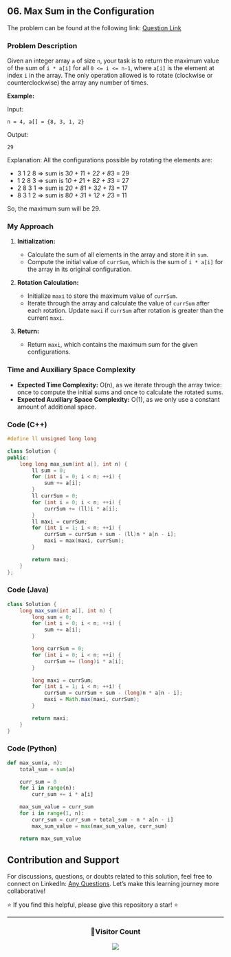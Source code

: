 ## 06. Max Sum in the Configuration

The problem can be found at the following link: [Question Link](https://www.geeksforgeeks.org/problems/max-sum-in-the-configuration/1)

### Problem Description

Given an integer array `a` of size `n`, your task is to return the maximum value of the sum of `i * a[i]` for all `0 <= i <= n-1`, where `a[i]` is the element at index `i` in the array. The only operation allowed is to rotate (clockwise or counterclockwise) the array any number of times.

**Example:**

Input:

```
n = 4, a[] = {8, 3, 1, 2}
```

Output:

```
29
```

Explanation:
All the configurations possible by rotating the elements are:

- 3 1 2 8 => sum is 3*0 + 1*1 + 2*2 + 8*3 = 29
- 1 2 8 3 => sum is 1*0 + 2*1 + 8*2 + 3*3 = 27
- 2 8 3 1 => sum is 2*0 + 8*1 + 3*2 + 1*3 = 17
- 8 3 1 2 => sum is 8*0 + 3*1 + 1*2 + 2*3 = 11

So, the maximum sum will be 29.

### My Approach

1. **Initialization:**

   - Calculate the sum of all elements in the array and store it in `sum`.
   - Compute the initial value of `currSum`, which is the sum of `i * a[i]` for the array in its original configuration.

2. **Rotation Calculation:**

   - Initialize `maxi` to store the maximum value of `currSum`.
   - Iterate through the array and calculate the value of `currSum` after each rotation. Update `maxi` if `currSum` after rotation is greater than the current `maxi`.

3. **Return:**
   - Return `maxi`, which contains the maximum sum for the given configurations.

### Time and Auxiliary Space Complexity

- **Expected Time Complexity:** O(n), as we iterate through the array twice: once to compute the initial sums and once to calculate the rotated sums.
- **Expected Auxiliary Space Complexity:** O(1), as we only use a constant amount of additional space.

### Code (C++)

```cpp
#define ll unsigned long long

class Solution {
public:
    long long max_sum(int a[], int n) {
        ll sum = 0;
        for (int i = 0; i < n; ++i) {
            sum += a[i];
        }
        ll currSum = 0;
        for (int i = 0; i < n; ++i) {
            currSum += (ll)i * a[i];
        }
        ll maxi = currSum;
        for (int i = 1; i < n; ++i) {
            currSum = currSum + sum - (ll)n * a[n - i];
            maxi = max(maxi, currSum);
        }

        return maxi;
    }
};
```

### Code (Java)

```java
class Solution {
    long max_sum(int a[], int n) {
        long sum = 0;
        for (int i = 0; i < n; ++i) {
            sum += a[i];
        }

        long currSum = 0;
        for (int i = 0; i < n; ++i) {
            currSum += (long)i * a[i];
        }

        long maxi = currSum;
        for (int i = 1; i < n; ++i) {
            currSum = currSum + sum - (long)n * a[n - i];
            maxi = Math.max(maxi, currSum);
        }

        return maxi;
    }
}
```

### Code (Python)

```python
def max_sum(a, n):
    total_sum = sum(a)

    curr_sum = 0
    for i in range(n):
        curr_sum += i * a[i]

    max_sum_value = curr_sum
    for i in range(1, n):
        curr_sum = curr_sum + total_sum - n * a[n - i]
        max_sum_value = max(max_sum_value, curr_sum)

    return max_sum_value
```

## Contribution and Support

For discussions, questions, or doubts related to this solution, feel free to connect on LinkedIn: [Any Questions](https://www.linkedin.com/in/patel-hetkumar-sandipbhai-8b110525a/). Let’s make this learning journey more collaborative!

⭐ If you find this helpful, please give this repository a star! ⭐

---

<div align="center">
  <h3><b>📍Visitor Count</b></h3>
</div>

<p align="center">
  <img src="https://visitor-badge.laobi.icu/badge?page_id=Hunterdii.GeeksforGeeks-POTD" />
</p>
